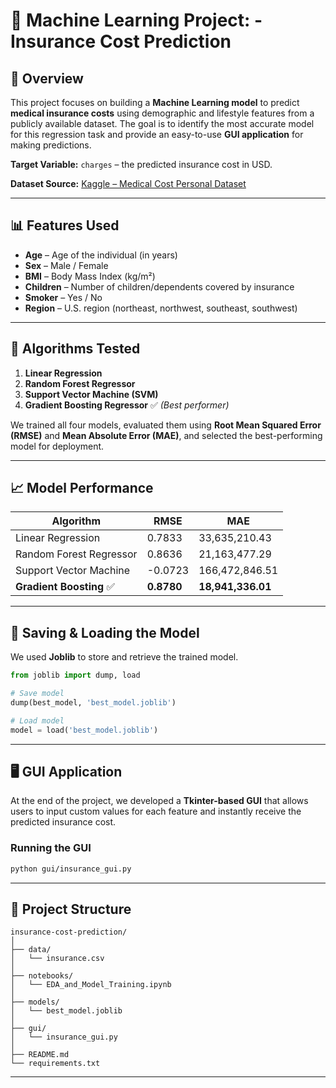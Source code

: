 # 🏥 Machine Learning Project: - Insurance Cost Prediction 

## 📌 Overview

This project focuses on building a **Machine Learning model** to predict **medical insurance costs** using demographic and lifestyle features from a publicly available dataset. The goal is to identify the most accurate model for this regression task and provide an easy-to-use **GUI application** for making predictions.

**Target Variable:** `charges` – the predicted insurance cost in USD.

**Dataset Source:** [Kaggle – Medical Cost Personal Dataset](https://www.kaggle.com/datasets/mirichoi0218/insurance)

---

## 📊 Features Used

* **Age** – Age of the individual (in years)
* **Sex** – Male / Female
* **BMI** – Body Mass Index (kg/m²)
* **Children** – Number of children/dependents covered by insurance
* **Smoker** – Yes / No
* **Region** – U.S. region (northeast, northwest, southeast, southwest)

---

## 🧠 Algorithms Tested

1. **Linear Regression**
2. **Random Forest Regressor**
3. **Support Vector Machine (SVM)**
4. **Gradient Boosting Regressor** ✅ *(Best performer)*

We trained all four models, evaluated them using **Root Mean Squared Error (RMSE)** and **Mean Absolute Error (MAE)**, and selected the best-performing model for deployment.

---

## 📈 Model Performance

| Algorithm               | RMSE       | MAE               |
| ----------------------- | ---------- | ----------------- |
| Linear Regression       | 0.7833     | 33,635,210.43     |
| Random Forest Regressor | 0.8636     | 21,163,477.29     |
| Support Vector Machine  | -0.0723    | 166,472,846.51    |
| **Gradient Boosting** ✅ | **0.8780** | **18,941,336.01** |

---

## 💾 Saving & Loading the Model

We used **Joblib** to store and retrieve the trained model.

```python
from joblib import dump, load

# Save model
dump(best_model, 'best_model.joblib')

# Load model
model = load('best_model.joblib')
```

---

## 🖥 GUI Application

At the end of the project, we developed a **Tkinter-based GUI** that allows users to input custom values for each feature and instantly receive the predicted insurance cost.

### Running the GUI

```bash
python gui/insurance_gui.py
```

---

## 📂 Project Structure

```
insurance-cost-prediction/
│
├── data/
│   └── insurance.csv
│
├── notebooks/
│   └── EDA_and_Model_Training.ipynb
│
├── models/
│   └── best_model.joblib
│
├── gui/
│   └── insurance_gui.py
│
├── README.md
└── requirements.txt
```

---

